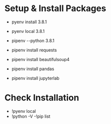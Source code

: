 # Setup & Install Packages

- pyenv install 3.8.1
- pyenv local 3.8.1

- pipenv --python 3.8.1
- pipenv install requests
- pipenv install beautifulsoup4
- pipenv install pandas
- pipenv install jupyterlab


# Check Installation

- !pyenv local
- !python -V
 -!pip list
